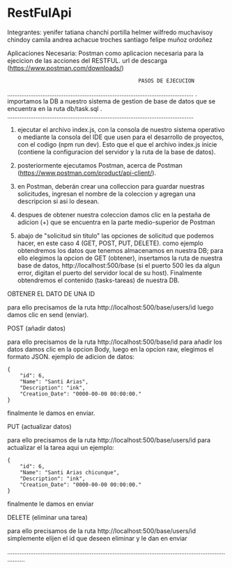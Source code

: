 # RestFulApi
Integrantes:
yenifer tatiana chanchi portilla
helmer wilfredo muchavisoy chindoy
camila andrea achacue troches
santiago felipe muñoz ordoñez

Aplicaciones Necesaria:
Postman como aplicacion necesaria para la ejecicion de las acciones del RESTFUL.
url de descarga (https://www.postman.com/downloads/)

                                              PASOS DE EJECUCION
..........................................................................................................
. importamos la DB a nuestro sistema de gestion de base de datos que se encuentra en la ruta db/task.sql .
..........................................................................................................

1. ejecutar el archivo index.js, con la consola de nuestro sistema operativo o mediante la consola del IDE que usen para el desarrollo de proyectos, con el codigo (npm run dev). Esto que el que el archivo index.js inicie (contiene la configuracion del servidor y la ruta de la base de datos).

2. posteriormente ejecutamos Postman, acerca de Postman (https://www.postman.com/product/api-client/). 

3. en Postman, deberán crear una colleccion para guardar nuestras solicitudes, ingresan el nombre de la coleccion y agregan una descripcion si asi lo desean.

4. despues de obtener nuestra coleccion damos clic en la pestaña de adicion (+) que se encuentra en la parte medio-superior de Postman

5. abajo de "solicitud sin titulo" las opciones de solicitud que podemos hacer, en este caso 4 (GET, POST, PUT, DELETE).
como ejemplo obtendremos los datos que tenemos almacenamos en nuestra DB; para ello elegimos la opcion de GET (obtener), insertamos la ruta de nuestra base de datos, http://localhost:500/base (si el puerto 500 les da algun error, digitan el puerto del servidor local de su host). Finalmente obtendremos el contenido (tasks-tareas) de nuestra DB.

OBTENER EL DATO DE UNA ID

para ello precisamos de la ruta http://localhost:500/base/users/id luego damos clic en send (enviar).

POST (añadir datos)

para ello precisamos de la ruta http://localhost:500/base/id
para añadir los datos damos clic en la opcion Body, luego en la opcion raw, elegimos el formato JSON.
ejemplo de adicion de datos:

    {
        "id": 6,
        "Name": "Santi Arias",
        "Description": "ink",
        "Creation_Date": "0000-00-00 00:00:00."
    }
    
finalmente le damos en enviar.

PUT (actualizar datos)

para ello precisamos de la ruta http://localhost:500/base/users/id
para actualizar el la tarea aqui un ejemplo:

    {
        "id": 6,
        "Name": "Santi Arias chicunque",
        "Description": "ink",
        "Creation_Date": "0000-00-00 00:00:00."
    }
 
finalmente le damos en enviar

DELETE (eliminar una tarea)

para ello precisamos de la ruta http://localhost:500/base/users/id
simplemente elijen el id que deseen eliminar y le dan en enviar

......................................................................................................................................
